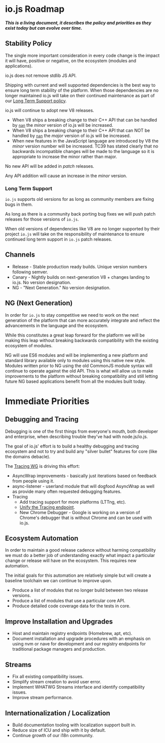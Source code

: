 # io.js Roadmap

***This is a living document, it describes the policy and priorities as they exist today but can evolve over time.***

## Stability Policy

The single more important consideration in every code change is the impact it will have, positive or negative, on the ecosystem (modules and applications).

io.js does not remove stdlib JS API.

Shipping with current and well supported dependencies is the best way to ensure long term stability of the platform. When those dependencies are no longer maintained io.js will take on their continued maintenance as part of our [Long Term Support policy](#long-term-support).

io.js will continue to adopt new V8 releases.
* When V8 ships a breaking change to their C++ API that can be handled by [`nan`](https://github.com/rvagg/nan)
the *minor* version of io.js will be increased.
* When V8 ships a breaking change to their C++ API that can NOT be handled by [`nan`](https://github.com/rvagg/nan)
the *major* version of io.js will be increased.
* When new features in the JavaScript language are introduced by V8 the
*minor* version number will be increased. TC39 has stated clearly that no
backwards incompatible changes will be made to the language so it is
appropriate to increase the minor rather than major.

No new API will be added in *patch* releases.

Any API addition will cause an increase in the *minor* version.

### Long Term Support

`io.js` supports old versions for as long as community members are fixing bugs in them.

As long as there is a community back porting bug fixes we will push patch releases for those versions of `io.js`.

When old versions of dependencies like V8 are no longer supported by their project `io.js` will take on the responsibility of maintenance to ensure continued long term support in `io.js` patch releases.

## Channels

* Release - Stable production ready builds. Unique version numbers following semver.
* Canary - Nightly builds on next-generation V8 + changes landing to io.js. No version designation.
* NG - "Next Generation." No version designation.

## NG (Next Generation)

In order for `io.js` to stay competitive we need to work on the next generation of the platform that can more accurately integrate and reflect the advancements in the language and the ecosystem.

While this constitutes a great leap forward for the platform we will be making this leap without breaking backwards compatibility with the existing ecosystem of modules.

NG will use ES6 modules and will be implementing a new platform and standard library available only to modules using this native new style. Modules written prior to NG using the old CommonJS module syntax will continue to operate against the old API. This is what will allow us to make improvements to the platform without breaking compatibility and still letting future NG based applications benefit from all the modules built today.

# Immediate Priorities

## Debugging and Tracing

Debugging is one of the first things from everyone's mouth, both developer and enterprise, when describing trouble they've had with node.js/io.js.

The goal of io.js' effort is to build a healthy debugging and tracing ecosystem and not to try and build any "silver bullet" features for core (like the domains debacle).

The [Tracing WG](https://github.com/iojs/tracing-wg) is driving this effort:

* AsyncWrap improvements - basically just iterations based on feedback from people using it.
* async-listener - userland module that will dogfood AsyncWrap as well as provide many often requested debugging features.
* Tracing
  * Add tracing support for more platforms (LTTng, etc).
  * [Unify the Tracing endpoint](https://github.com/iojs/io.js/issues/729).
  * New Chrome Debugger - Google is working on a version of Chrome's debugger that is without Chrome and can be used with io.js.

## Ecosystem Automation

In order to maintain a good release cadence without harming compatibility we must do a better job of understanding exactly what impact a particular change or release will have on the ecosystem. This requires new automation.

The initial goals for this automation are relatively simple but will create a baseline toolchain we can continue to improve upon.

* Produce a list of modules that no longer build between two release versions.
* Produce a list of modules that use a particular core API.
* Produce detailed code coverage data for the tests in core.

## Improve Installation and Upgrades

* Host and maintain registry endpoints (Homebrew, apt, etc).
* Document installation and upgrade procedures with an emphasis on using nvm or nave for development and our registry endpoints for traditional package managers and production.

## Streams

* Fix all existing compatibility issues.
* Simplify stream creation to avoid user error.
* Implement WHATWG Streams interface and identify compatibility issues.
* Improve stream performance.

## Internationalization / Localization

* Build documentation tooling with localization support built in.
* Reduce size of ICU and ship with it by default.
* Continue growth of our i18n community.
